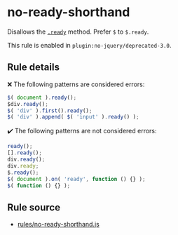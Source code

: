 # no-ready-shorthand

Disallows the [`.ready`](https://api.jquery.com/ready/) method. Prefer `$` to `$.ready`.

This rule is enabled in `plugin:no-jquery/deprecated-3.0`.

## Rule details

❌ The following patterns are considered errors:
```js
$( document ).ready();
$div.ready();
$( 'div' ).first().ready();
$( 'div' ).append( $( 'input' ).ready() );
```

✔️ The following patterns are not considered errors:
```js
ready();
[].ready();
div.ready();
div.ready;
$.ready();
$( document ).on( 'ready', function () {} );
$( function () {} );
```
## Rule source

* [rules/no-ready-shorthand.js](../rules/no-ready-shorthand.js)
